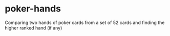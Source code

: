 # poker-hands
Comparing two hands of poker cards from a set of 52 cards and finding the higher ranked hand (if any)
